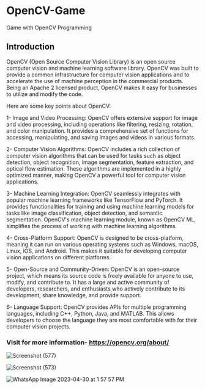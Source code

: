 # OpenCV-Game
Game with OpenCV Programming

## Introduction

OpenCV (Open Source Computer Vision Library) is an open source computer vision and machine learning software library. OpenCV was built to provide a common infrastructure for computer vision applications and to accelerate the use of machine perception in the commercial products. Being an Apache 2 licensed product, OpenCV makes it easy for businesses to utilize and modify the code.

Here are some key points about OpenCV:

1- Image and Video Processing: OpenCV offers extensive support for image and video processing, including operations like filtering, resizing, rotation, and color manipulation. It provides a comprehensive set of functions for accessing, manipulating, and saving images and videos in various formats.

2- Computer Vision Algorithms: OpenCV includes a rich collection of computer vision algorithms that can be used for tasks such as object detection, object recognition, image segmentation, feature extraction, and optical flow estimation. These algorithms are implemented in a highly optimized manner, making OpenCV a powerful tool for computer vision applications.

3- Machine Learning Integration: OpenCV seamlessly integrates with popular machine learning frameworks like TensorFlow and PyTorch. It provides functionalities for training and using machine learning models for tasks like image classification, object detection, and semantic segmentation. OpenCV's machine learning module, known as OpenCV ML, simplifies the process of working with machine learning algorithms.

4- Cross-Platform Support: OpenCV is designed to be cross-platform, meaning it can run on various operating systems such as Windows, macOS, Linux, iOS, and Android. This makes it suitable for developing computer vision applications on different platforms.

5- Open-Source and Community-Driven: OpenCV is an open-source project, which means its source code is freely available for anyone to use, modify, and contribute to. It has a large and active community of developers, researchers, and enthusiasts who actively contribute to its development, share knowledge, and provide support.

6- Language Support: OpenCV provides APIs for multiple programming languages, including C++, Python, Java, and MATLAB. This allows developers to choose the language they are most comfortable with for their computer vision projects.



### Visit for more information- https://opencv.org/about/





![Screenshot (577)](https://user-images.githubusercontent.com/90152799/234958850-317adeb4-3014-4c1b-b952-9997469dc89e.png)


![Screenshot (573)](https://user-images.githubusercontent.com/90152799/234958879-082e0815-0801-4696-a1cb-ff5b033e13ac.png)


![WhatsApp Image 2023-04-30 at 1 57 57 PM](https://user-images.githubusercontent.com/90152799/235506213-3a09986d-8817-4145-9080-3b13da9486c7.jpeg)

